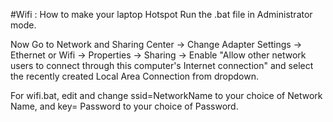 #Wifi : How to make your laptop Hotspot
Run the .bat file in Administrator mode.

Now Go to Network and Sharing Center -> Change Adapter Settings -> Ethernet or Wifi -> Properties -> Sharing -> Enable "Allow other network users to connect through this computer's Internet connection" and select the recently created Local Area Connection from dropdown.

For wifi.bat, edit and change ssid=NetworkName to your choice of Network Name, and key= Password to your choice of Password.
